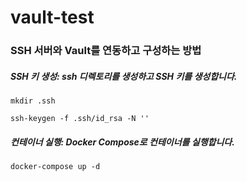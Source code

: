 # vault-test
### SSH 서버와 Vault를 연동하고 구성하는 방법



##### SSH 키 생성: ssh 디렉토리를 생성하고 SSH 키를 생성합니다.
```
mkdir .ssh
```
```
ssh-keygen -f .ssh/id_rsa -N ''
```

##### 컨테이너 실행: Docker Compose로 컨테이너를 실행합니다.
```
docker-compose up -d
```
